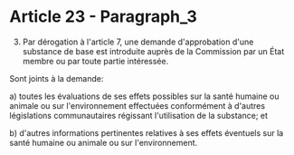 # Article 23 - Paragraph_3

3. Par dérogation à l'article 7, une demande d'approbation d'une substance de base est introduite auprès de la Commission par un État membre ou par toute partie intéressée.

Sont joints à la demande:

a) toutes les évaluations de ses effets possibles sur la santé humaine ou animale ou sur l'environnement effectuées conformément à d'autres législations communautaires régissant l'utilisation de la substance; et

b) d'autres informations pertinentes relatives à ses effets éventuels sur la santé humaine ou animale ou sur l'environnement.
